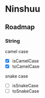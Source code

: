 # Ninshuu

## Roadmap
### String
camel case
- [x] isCamelCase
- [x] toCamelCase

snake case
- [ ] isSnakeCase
- [ ] toSnakeCase